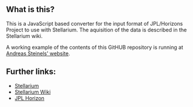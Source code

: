 ## What is this?

This is a JavaScript based converter for the input format of JPL/Horizons Project to use with Stellarium.
The aquisition of the data is described in the Stellarium wiki.

A working example of the contents of this GitHUB repository is running at [Andreas Steinels' website](http://projects.familie-steinel.de/stellarium-comet-jpl/).

## Further links:

* [Stellarium](http://www.stellarium.org/)
* [Stellarium Wiki](http://www.stellarium.org/wiki/index.php/JPL_HORIZONS)
* [JPL Horizon](http://ssd.jpl.nasa.gov/horizons.cgi)
